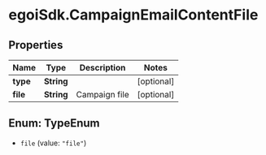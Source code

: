 # egoiSdk.CampaignEmailContentFile

## Properties
Name | Type | Description | Notes
------------ | ------------- | ------------- | -------------
**type** | **String** |  | [optional] 
**file** | **String** | Campaign file | [optional] 


<a name="TypeEnum"></a>
## Enum: TypeEnum


* `file` (value: `"file"`)




